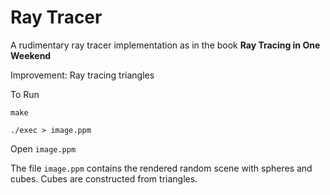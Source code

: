 # Ray Tracer
A rudimentary ray tracer implementation as in the book **Ray Tracing in One Weekend** 

Improvement: Ray tracing triangles

To Run

`make`

`./exec > image.ppm`

Open `image.ppm`

The file `image.ppm` contains the rendered random scene with spheres and cubes.
Cubes are constructed from triangles.
